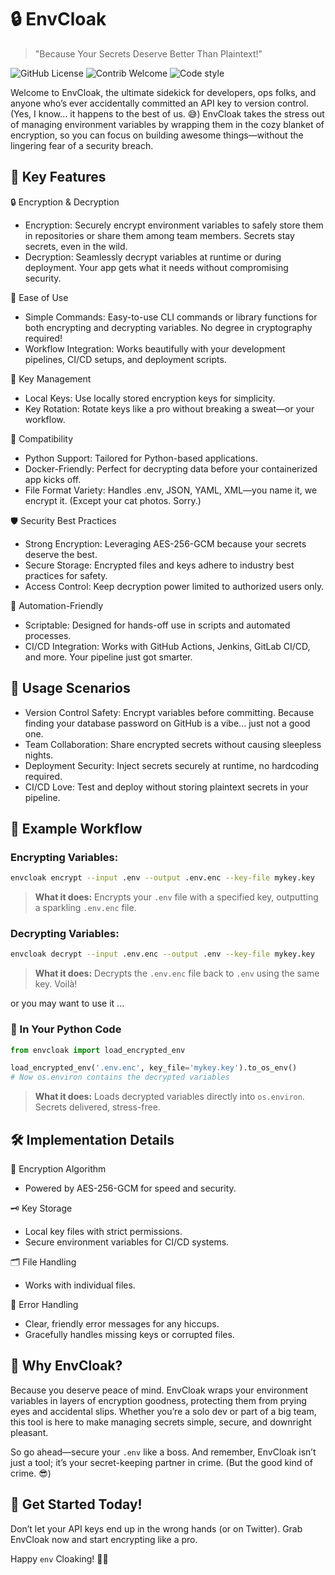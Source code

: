 # 🔒 EnvCloak

> "Because Your Secrets Deserve Better Than Plaintext!"

![GitHub License](https://img.shields.io/github/license/Veinar/envcloak)
![Contrib Welcome](https://img.shields.io/badge/contributions-welcome-yellow)
![Code style](https://img.shields.io/badge/code%20style-black-black)


Welcome to EnvCloak, the ultimate sidekick for developers, ops folks, and anyone who’s ever accidentally committed an API key to version control. (Yes, I know… it happens to the best of us. 😅) EnvCloak takes the stress out of managing environment variables by wrapping them in the cozy blanket of encryption, so you can focus on building awesome things—without the lingering fear of a security breach.

## 🌟 Key Features

🔒 Encryption & Decryption

* Encryption: Securely encrypt environment variables to safely store them in repositories or share them among team members. Secrets stay secrets, even in the wild.
* Decryption: Seamlessly decrypt variables at runtime or during deployment. Your app gets what it needs without compromising security.

🎯 Ease of Use

* Simple Commands: Easy-to-use CLI commands or library functions for both encrypting and decrypting variables. No degree in cryptography required!
* Workflow Integration: Works beautifully with your development pipelines, CI/CD setups, and deployment scripts.

🔑 Key Management

* Local Keys: Use locally stored encryption keys for simplicity.
* Key Rotation: Rotate keys like a pro without breaking a sweat—or your workflow.

🧩 Compatibility

* Python Support: Tailored for Python-based applications.
* Docker-Friendly: Perfect for decrypting data before your containerized app kicks off.
* File Format Variety: Handles .env, JSON, YAML, XML—you name it, we encrypt it. (Except your cat photos. Sorry.)

🛡️ Security Best Practices

* Strong Encryption: Leveraging AES-256-GCM because your secrets deserve the best.
* Secure Storage: Encrypted files and keys adhere to industry best practices for safety.
* Access Control: Keep decryption power limited to authorized users only.

🤖 Automation-Friendly

* Scriptable: Designed for hands-off use in scripts and automated processes.
* CI/CD Integration: Works with GitHub Actions, Jenkins, GitLab CI/CD, and more. Your pipeline just got smarter.

## 🎯 Usage Scenarios

* Version Control Safety: Encrypt variables before committing. Because finding your database password on GitHub is a vibe... just not a good one.
* Team Collaboration: Share encrypted secrets without causing sleepless nights.
* Deployment Security: Inject secrets securely at runtime, no hardcoding required.
* CI/CD Love: Test and deploy without storing plaintext secrets in your pipeline.

## 🚀 Example Workflow

### Encrypting Variables:

```bash
envcloak encrypt --input .env --output .env.enc --key-file mykey.key
```
> **What it does:** Encrypts your `.env` file with a specified key, outputting a sparkling `.env.enc` file.

### Decrypting Variables:

```bash
envcloak decrypt --input .env.enc --output .env --key-file mykey.key
```
> **What it does:** Decrypts the `.env.enc` file back to `.env` using the same key. Voilà!


or you may want to use it ...

### 🐍 In Your Python Code

```python
from envcloak import load_encrypted_env

load_encrypted_env('.env.enc', key_file='mykey.key').to_os_env()
# Now os.environ contains the decrypted variables

```
> **What it does:** Loads decrypted variables directly into `os.environ`. Secrets delivered, stress-free.

## 🛠️ Implementation Details
🔑 Encryption Algorithm

* Powered by AES-256-GCM for speed and security.

🗝️ Key Storage

* Local key files with strict permissions.
* Secure environment variables for CI/CD systems.

🗂️ File Handling

* Works with individual files.

🚦 Error Handling

* Clear, friendly error messages for any hiccups.
* Gracefully handles missing keys or corrupted files.

## 🎉 Why EnvCloak?

Because you deserve peace of mind. EnvCloak wraps your environment variables in layers of encryption goodness, protecting them from prying eyes and accidental slips. Whether you’re a solo dev or part of a big team, this tool is here to make managing secrets simple, secure, and downright pleasant.

So go ahead—secure your `.env` like a boss. And remember, EnvCloak isn’t just a tool; it’s your secret-keeping partner in crime. (But the good kind of crime. 😎)

## 🔗 Get Started Today!

Don’t let your API keys end up in the wrong hands (or on Twitter). Grab EnvCloak now and start encrypting like a pro.

Happy `env` Cloaking! 🕵️‍♂️
